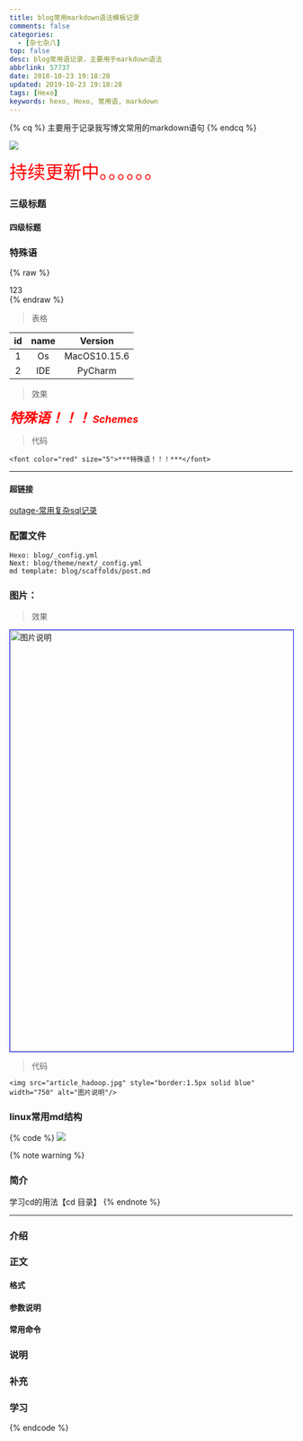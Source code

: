 ```yaml
---
title: blog常用markdown语法模板记录
comments: false
categories:
  - [杂七杂八]
top: false
desc: blog常用语记录，主要用于markdown语法
abbrlink: 57737
date: 2018-10-23 19:18:28
updated: 2019-10-23 19:18:28
tags: [Hexo]
keywords: hexo, Hexo, 常用语, markdown
---
```


{% cq %}
主要用于记录我写博文常用的markdown语句
{% endcq %}


![](/images/article_etherpad.jpg)

<font size=6.5 color='red'>持续更新中。。。。。。</font>


### 三级标题

#### 四级标题

### 特殊语

{% raw %}
<div class="post_cus_note">123</div>
{% endraw %}

> 表格

| id  | name |   Version    |
|:---:|:----:|:------------:|
|  1  |  Os  | MacOS10.15.6 |
|  2  | IDE  |   PyCharm    |

> 效果

<font color="red" size="5">***特殊语！！！***</font>
<font size="4" color="red">***Schemes***</font>

> 代码

```
<font color="red" size="5">***特殊语！！！***</font>
```

<!--more-->

<hr />

#### 超链接

<a href="/articles/31494/" target="_blank" class="block_project_a">outage-常用复杂sql记录</a>

### 配置文件

```
Hexo: blog/_config.yml
Next: blog/theme/next/_config.yml
md template: blog/scaffolds/post.md
```

### 图片：

> 效果

<img src="article_hadoop.jpg" style="border:1.5px solid blue" width="750" alt="图片说明"/>

> 代码

```
<img src="article_hadoop.jpg" style="border:1.5px solid blue" width="750" alt="图片说明"/>
```

### linux常用md结构
{% code %}
![](/images/article_linux_cd.png)

{% note warning %}

### 简介
学习cd的用法【cd 目录】
{% endnote %}

<!--more-->
<hr />

### 介绍

### 正文

#### 格式

#### 参数说明

#### 常用命令

### 说明

### 补充

### 学习

{% endcode %}
